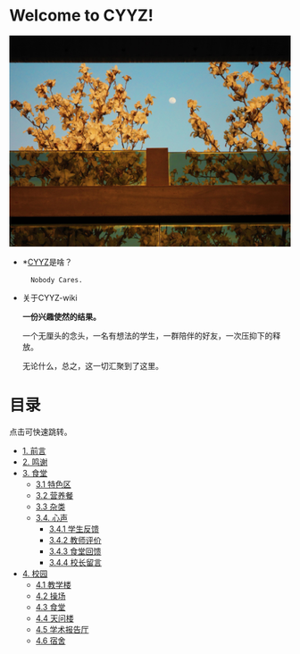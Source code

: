 # **Welcome to CYYZ!**

![CYYZ](images/cyyz1.jpeg "CYYZ")

- *[CYYZ](https://baike.baidu.com/item/%E9%9D%92%E5%B2%9B%E5%B8%82%E5%9F%8E%E9%98%B3%E7%AC%AC%E4%B8%80%E9%AB%98%E7%BA%A7%E4%B8%AD%E5%AD%A6/62625261)是啥？

        Nobody Cares.

- 关于CYYZ-wiki

    **一份兴趣使然的结果。**

    一个无厘头的念头，一名有想法的学生，一群陪伴的好友，一次压抑下的释放。

    无论什么，总之，这一切汇聚到了这里。


# **目录**

点击可快速跳转。

- [1. 前言](intro/Pre-saying.md)
- [2. 鸣谢](intro/thanks.md)
- [3. 食堂](dish/index.md)
    - [3.1 特色区](dish/special/menu.md)
    - [3.2 营养餐](dish/diningarea.md)
    - [3.3 杂类](dish/others.md) 
    - [3.4. 心声](dish/comments.md)
        - [3.4.1 学生反馈](dish/comments.md#学生反馈)
        - [3.4.2 教师评价](dish/comments.md#教师评价)
        - [3.4.3 食堂回馈](dish/comments.md#食堂回馈)
        - [3.4.4 校长留言](dish/comments.md#校长留言)
- [4. 校园](campus/index.md)
    - [4.1 教学楼](campus/teaching-building.md)
    - [4.2 操场](campus/playground.md)
    - [4.3 食堂](campus/dinninghall.md)
    - [4.4 天问楼](campus/Tianwen-building.md)
    - [4.5 学术报告厅](campus/hall.md)
    - [4.6 宿舍](campus/dorm.md)